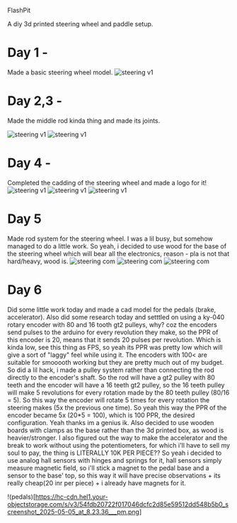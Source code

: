 FlashPit

A diy 3d printed steering wheel and paddle setup.


# Day 1 - 
Made a basic steering wheel model.
![steering v1](https://hc-cdn.hel1.your-objectstorage.com/s/v3/e13646c0662973d28895bdcb4cd34937489918e3_screenshot_2025-04-29_at_12.17.41___am.png)

# Day 2,3 - 
Made the middle rod kinda thing and made its joints. 

![steering v1](https://hc-cdn.hel1.your-objectstorage.com/s/v3/168a2237d0dd289ba18ed3deebfaef5ba1373bc2_screenshot_2025-04-29_at_10.42.56___pm.png)
![steering v1](https://hc-cdn.hel1.your-objectstorage.com/s/v3/6915d83101760e254f7d72160301b2df9e740bb1_screenshot_2025-04-29_at_10.42.45___pm.png)

# Day 4 - 
Completed the cadding of the steering wheel and made a logo for it!
<br>
![steering v1](https://hc-cdn.hel1.your-objectstorage.com/s/v3/4586c4cbe92fb2565290c0f55cd18f436b40894e_screenshot_2025-05-03_at_11.29.14___pm__1_.png)
![steering v1](https://hc-cdn.hel1.your-objectstorage.com/s/v3/bdcaddd59bea0f635881cc112b65a657ff887564_screenshot_2025-05-03_at_11.26.46___pm.png)
![steering v1](https://hc-cdn.hel1.your-objectstorage.com/s/v3/a2f27c057b4a908347a7bd489e1af4ea03c4e6e6_screenshot_2025-05-03_at_11.13.19___pm__1_.png)

# Day 5
Made rod system for the steering wheel.
I was a lil busy, but somehow managed to do a little work. So yeah, i decided to use wood for the base of the steering wheel which will bear all the electronics, reason - pla is not that hard/heavy, wood is. 
![steering com](https://hc-cdn.hel1.your-objectstorage.com/s/v3/6aa589e2254cbba159f0250b9fdb8c02d9370aa1_screenshot_2025-05-05_at_12.44.11___am.png) 
![steering com](https://hc-cdn.hel1.your-objectstorage.com/s/v3/cd747a69a4780011bf3ca64dfdc2f4de52a02466_screenshot_2025-05-05_at_12.44.27___am.png) 
![steering com](https://hc-cdn.hel1.your-objectstorage.com/s/v3/2e5a32f9089ec7e8b5843c9da62151469a4dd96f_screenshot_2025-05-05_at_12.45.42___am.png)

# Day 6
Did some little work today and made a cad model for the pedals (brake, accelerator). Also did some research today and setttled on using a ky-040 rotary encoder with 80 and 16 tooth gt2 pulleys, why? coz the encoders send pulses to the arduino for every revolution they make, so the PPR of this encoder is 20, means that it sends 20 pulses per revolution. Which is kinda low, see this thing as FPS, so yeah its PPR was pretty low which will give a sort of "laggy" feel while using it. The encoders with 100< are suitable for smooooth working but they are pretty much out of my budget. So did a lil hack, i made a pulley system rather than connecting the rod directly to the encoder's shaft. So the rod will have a gt2 pulley with 80 teeth and the encoder will have a 16 teeth gt2 pulley, so the 16 teeth pulley will make 5 revolutions for every rotation made by the 80 teeth pulley (80/16 = 5). So this way the encoder will rotate 5 times for every rotation the steering makes (5x the previous one time). So yeah this way the PPR of the encoder became 5x (20*5 = 100), which is 100 PPR, the desired configuration. Yeah thanks im a genius ik. 
Also decided to use wooden boards with clamps as the base rather than the 3d printed box, as wood is heavier/stronger. 
I also figured out the way to make the accelerator and the break to work without using the potentiometers, for which i'll have to sell my soul to pay, the thing is LITERALLY 10K PER PIECE??
So yeah i decided to use analog hall sensors with hinges and springs for it, hall sensors simply measure magnetic field, so i'll stick a magnet to the pedal base and a sensor to the base' top, so this way it will have precise observations + its really cheap(20 inr per piece) + i already have magnets for it.

!(pedals)[https://hc-cdn.hel1.your-objectstorage.com/s/v3/54fdb20722f017046dcfc2d85e59512dd548b5b0_screenshot_2025-05-05_at_8.23.36___pm.png]
